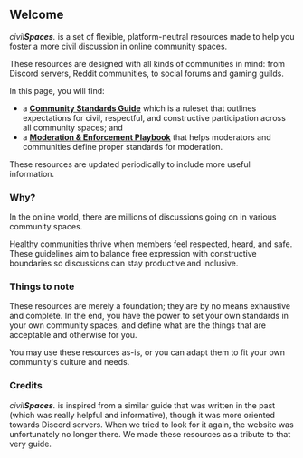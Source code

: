 ## Welcome

*civil**Spaces**.* is a set of flexible, platform-neutral resources made to help you foster a more civil discussion in online community spaces.

These resources are designed with all kinds of communities in mind: from Discord servers, Reddit communities, to social forums and gaming guilds.

In this page, you will find:
- a **[Community Standards Guide](standards.md "Community Standards Guide")** which is a ruleset that outlines expectations for civil, respectful, and constructive participation across all community spaces; and
- a **[Moderation & Enforcement Playbook](enforcement.md "Moderation & Enforcement Playbook")** that helps moderators and communities define proper standards for moderation.

These resources are updated periodically to include more useful information.

### Why?

In the online world, there are millions of discussions going on in various community spaces.

Healthy communities thrive when members feel respected, heard, and safe. These guidelines aim to balance free expression with constructive boundaries so discussions can stay productive and inclusive.

### Things to note

These resources are merely a foundation; they are by no means exhaustive and complete. In the end, you have the power to set your own standards in your own community spaces, and define what are the things that are acceptable and otherwise for you.

You may use these resources as-is, or you can adapt them to fit your own community's culture and needs.

### Credits

*civil**Spaces**.* is inspired from a similar guide that was written in the past (which was really helpful and informative), though it was more oriented towards Discord servers. When we tried to look for it again, the website was unfortunately no longer there. We made these resources as a tribute to that very guide.